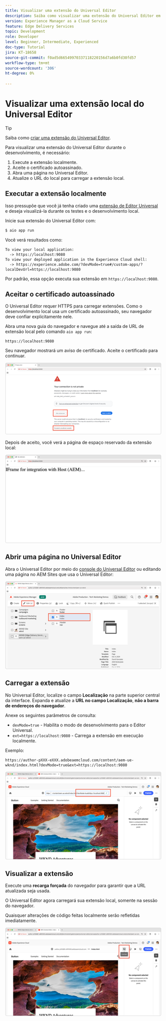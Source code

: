 ```yaml
---
title: Visualizar uma extensão do Universal Editor
description: Saiba como visualizar uma extensão do Universal Editor em execução local durante o desenvolvimento.
version: Experience Manager as a Cloud Service
feature: Edge Delivery Services
topic: Development
role: Developer
level: Beginner, Intermediate, Experienced
doc-type: Tutorial
jira: KT-18658
source-git-commit: f0ad5d66549970337118220156d7a6b0fd30fd57
workflow-type: tm+mt
source-wordcount: '306'
ht-degree: 0%

---
```



# Visualizar uma extensão local do Universal Editor

>[!TIP]
> Saiba como [criar uma extensão do Universal Editor](https://developer.adobe.com/uix/docs/services/aem-universal-editor/).

Para visualizar uma extensão do Universal Editor durante o desenvolvimento, é necessário:

1. Execute a extensão localmente.
2. Aceite o certificado autoassinado.
3. Abra uma página no Universal Editor.
4. Atualize o URL do local para carregar a extensão local.

## Executar a extensão localmente

Isso pressupõe que você já tenha criado uma [extensão de Editor Universal](https://developer.adobe.com/uix/docs/services/aem-universal-editor/) e deseja visualizá-la durante os testes e o desenvolvimento local.

Inicie sua extensão do Universal Editor com:

```bash
$ aio app run
```

Você verá resultados como:

```
To view your local application:
  -> https://localhost:9080
To view your deployed application in the Experience Cloud shell:
  -> https://experience.adobe.com/?devMode=true#/custom-apps/?localDevUrl=https://localhost:9080
```

Por padrão, essa opção executa sua extensão em `https://localhost:9080`.


## Aceitar o certificado autoassinado

O Universal Editor requer HTTPS para carregar extensões. Como o desenvolvimento local usa um certificado autoassinado, seu navegador deve confiar explicitamente nele.

Abra uma nova guia do navegador e navegue até a saída de URL de extensão local pelo comando `aio app run`:

```
https://localhost:9080
```

Seu navegador mostrará um aviso de certificado. Aceite o certificado para continuar.

![Aceitar o certificado autoassinado](./assets/local-extension-preview/accept-certificate.png)

Depois de aceito, você verá a página de espaço reservado da extensão local:

![A extensão está acessível](./assets/local-extension-preview/extension-accessible.png)


## Abrir uma página no Universal Editor

Abra o Universal Editor por meio do [console do Universal Editor](https://experience.adobe.com/#/@myOrg/aem/editor/canvas/) ou editando uma página no AEM Sites que usa o Universal Editor:

![Abrir uma página no Editor Universal](./assets/local-extension-preview/open-page-in-ue.png)


## Carregar a extensão

No Universal Editor, localize o campo **Localização** na parte superior central da interface. Expanda e atualize a **URL no campo Localização**, **não a barra de endereços do navegador**.

Anexe os seguintes parâmetros de consulta:

* `devMode=true` - Habilita o modo de desenvolvimento para o Editor Universal.
* `ext=https://localhost:9080` - Carrega a extensão em execução localmente.

Exemplo:

```
https://author-pXXX-eXXX.adobeaemcloud.com/content/aem-ue-wknd/index.html?devMode=true&ext=https://localhost:9080
```

![Atualizar a URL de local do Editor Universal](./assets/local-extension-preview/update-location-url.png)


## Visualizar a extensão

Execute uma **recarga forçada** do navegador para garantir que a URL atualizada seja usada.

O Universal Editor agora carregará sua extensão local, somente na sessão do navegador.

Quaisquer alterações de código feitas localmente serão refletidas imediatamente.

![Extensão local carregada](./assets/local-extension-preview/extension-loaded.png)


